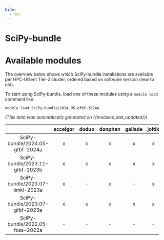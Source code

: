 ```yaml
---
hide:
  - toc
---
```


SciPy-bundle
============

# Available modules


The overview below shows which SciPy-bundle installations are available per HPC-UGent Tier-2 cluster, ordered based on software version (new to old).

To start using SciPy-bundle, load one of these modules using a `module load` command like:

```shell
module load SciPy-bundle/2024.05-gfbf-2024a
```

*(This data was automatically generated on {{modules_last_updated}})*  

| |accelgor|doduo|donphan|gallade|joltik|shinx|
| :---: | :---: | :---: | :---: | :---: | :---: | :---: |
|SciPy-bundle/2024.05-gfbf-2024a|x|x|x|x|x|x|
|SciPy-bundle/2023.11-gfbf-2023b|x|x|x|x|x|x|
|SciPy-bundle/2023.07-iimkl-2023a|x|-|x|-|x|-|
|SciPy-bundle/2023.07-gfbf-2023a|x|x|x|x|x|x|
|SciPy-bundle/2022.05-foss-2022a|-|-|-|-|-|x|

